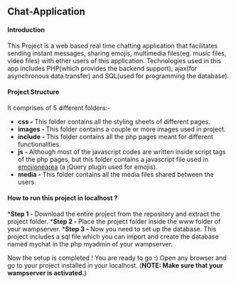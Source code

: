 ## Chat-Application
<h4>Introduction</h4>
This Project is a web based real time chatting application that facilitates sending instant messages, sharing emojis, multimedia files(eg. music files, video files) with other users of this application. Technologies used in this app includes PHP(which provides the backend support), ajax(for asynchronous data transfer) and SQL(used for programming the database).
    
<!---
<h2>Preview images</h2>
<img src="https://github.com/hirohit2001/Chat-Application-using-Ajax-PHP-MySQL/blob/master/images/login.png">
<img src="https://github.com/hirohit2001/Chat-Application-using-Ajax-PHP-MySQL/blob/master/images/chat.png">
<img src="https://github.com/hirohit2001/Chat-Application-using-Ajax-PHP-MySQL/blob/master/images/chat2.png">
<br><br>
-->

<h4>Project Structure</h4>
<p>It comprises of 5 different folders:-</p>
<ul>
  <li>
    <b>css - </b> This folder contains all the styling sheets of different pages.
  </li>
  <li>
    <b>images - </b> This folder contains a couple or more images used in project.
  </li>
  <li>
    <b>include - </b> This folder contains all the php pages meant for different functionalities.
  </li>
  <li>
    <b>js - </b> Although most of the javascript codes are written inside script tags of the php pages, but this folder contains a javascript file used in <a href="https://github.com/mervick/emojionearea">emojionearea</a> (a jQuery plugin used for emojis).
  </li>
  <li>
    <b>media - </b> This folder contains all the media files shared between the users.
  </li>
</ul>

<h4>How to run this project in localhost ?</h4>

*<b>Step 1 - </b> Download the entire project from the repository and extract the project folder.
*<b>Step 2 - </b> Place the project folder inside the www folder of your wampserver.
*<b>Step 3 - </b> Now you need to set up the database. This project includes a sql file which you can import and create the database named mychat in the php myadmin of your wampserver.

Now the setup is completed ! You are ready to go :) 
Open any browser and go to your project installed in your localhost. (<b>NOTE: Make sure that your wampserver is activated.</b>)
